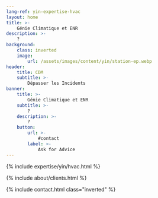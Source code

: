 ```yaml
---
lang-ref: yin-expertise-hvac
layout: home
title: >-
    Génie Climatique et ENR
description: >-
    ?
background:
    class: inverted
    image:
        url: /assets/images/content/yin/station-ep.webp
header:
    title: CDM
    subtitle: >-
        Dépasser les Incidents
banner:
    title: >-
        Génie Climatique et ENR
    subtitle: >-
        ?
    description: >-
        ?
    button:
        url: >-
            #contact
        label: >-
            Ask for Advice
---
```


{% include expertise/yin/hvac.html %}

{% include about/clients.html %}

{% include contact.html class="inverted" %}
